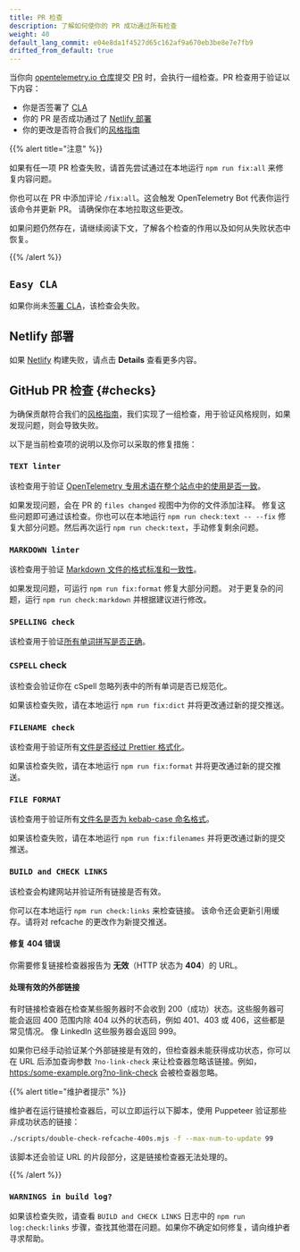 ```yaml
---
title: PR 检查
description: 了解如何使你的 PR 成功通过所有检查
weight: 40
default_lang_commit: e04e8da1f4527d65c162af9a670eb3be8e7e7fb9
drifted_from_default: true
---
```


当你向 [opentelemetry.io 仓库](https://github.com/open-telemetry/opentelemetry.io)提交
[PR](https://docs.github.com/en/get-started/learning-about-github/github-glossary#pull-request)
时，会执行一组检查。PR 检查用于验证以下内容：

- 你是否签署了 [CLA](#easy-cla)
- 你的 PR 是否成功通过了 [Netlify 部署](#netlify-deployment)
- 你的更改是否符合我们的[风格指南](#checks)

{{% alert title="注意" %}}

如果有任一项 PR 检查失败，请首先尝试通过在本地运行 `npm run fix:all` 来修复内容问题。

你也可以在 PR 中添加评论 `/fix:all`。这会触发 OpenTelemetry Bot 代表你运行该命令并更新 PR。
请确保你在本地拉取这些更改。

如果问题仍然存在，请继续阅读下文，了解各个检查的作用以及如何从失败状态中恢复。

{{% /alert %}}

## `Easy CLA`

如果你尚未[签署 CLA](../prerequisites/#cla)，该检查会失败。

## Netlify 部署

如果 [Netlify](https://www.netlify.com/) 构建失败，请点击 **Details** 查看更多内容。

## GitHub PR 检查 {#checks}

为确保贡献符合我们的[风格指南](../style-guide/)，我们实现了一组检查，用于验证风格规则，如果发现问题，则会导致失败。

以下是当前检查项的说明以及你可以采取的修复措施：

### `TEXT linter`

该检查用于验证 [OpenTelemetry 专用术语在整个站点中的使用是否一致](../style-guide/#opentelemetryio-word-list)。

如果发现问题，会在 PR 的 `files changed` 视图中为你的文件添加注释。
修复这些问题即可通过该检查。你也可以在本地运行 `npm run check:text -- --fix`
修复大部分问题。然后再次运行 `npm run check:text`，手动修复剩余问题。

### `MARKDOWN linter`

该检查用于验证 [Markdown 文件的格式标准和一致性](../style-guide/#markdown-standards)。

如果发现问题，可运行 `npm run fix:format` 修复大部分问题。
对于更复杂的问题，运行 `npm run check:markdown` 并根据建议进行修改。

### `SPELLING check`

该检查用于验证[所有单词拼写是否正确](../style-guide/#spell-checking)。

### `CSPELL` check

该检查会验证你在 cSpell 忽略列表中的所有单词是否已规范化。

如果该检查失败，请在本地运行 `npm run fix:dict` 并将更改通过新的提交推送。

### `FILENAME check`

该检查用于验证所有[文件是否经过 Prettier 格式化](../style-guide/#file-format)。

如果该检查失败，请在本地运行 `npm run fix:format` 并将更改通过新的提交推送。

### `FILE FORMAT`

该检查用于验证所有[文件名是否为 kebab-case 命名格式](../style-guide/#file-names)。

如果该检查失败，请在本地运行 `npm run fix:filenames` 并将更改通过新的提交推送。

### `BUILD and CHECK LINKS`

该检查会构建网站并验证所有链接是否有效。

你可以在本地运行 `npm run check:links` 来检查链接。
该命令还会更新引用缓存。请将对 refcache 的更改作为新提交推送。

#### 修复 404 错误

你需要修复链接检查器报告为 **无效**（HTTP 状态为 **404**）的 URL。

#### 处理有效的外部链接

有时链接检查器在检查某些服务器时不会收到 200（成功）状态。这些服务器可能会返回
400 范围内除 404 以外的状态码，例如 401、403 或 406，这些都是常见情况。
像 LinkedIn 这些服务器会返回 999。

如果你已经手动验证某个外部链接是有效的，但检查器未能获得成功状态，你可以在 URL 后添加查询参数
`?no-link-check` 来让检查器忽略该链接。例如，
[https:/some-example.org?no-link-check](https:/some-example.org?no-link-check) 会被检查器忽略。

{{% alert title="维护者提示" %}}

维护者在运行链接检查器后，可以立即运行以下脚本，使用 Puppeteer 验证那些非成功状态的链接：

```sh
./scripts/double-check-refcache-400s.mjs -f --max-num-to-update 99
```

该脚本还会验证 URL 的片段部分，这是链接检查器无法处理的。

{{% /alert %}}

### `WARNINGS in build log?`

如果该检查失败，请查看 `BUILD and CHECK LINKS` 日志中的 `npm run log:check:links`
步骤，查找其他潜在问题。如果你不确定如何修复，请向维护者寻求帮助。
